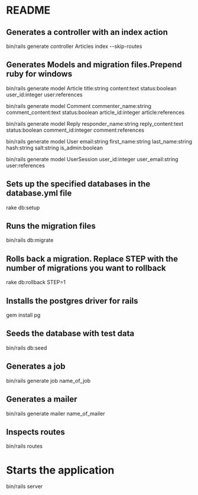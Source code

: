 # README
## Generates a controller with an index action
bin/rails generate controller Articles index --skip-routes


## Generates Models and migration files.Prepend ruby for windows

bin/rails generate model Article title:string content:text status:boolean user_id:integer user:references

bin/rails generate model Comment commenter_name:string comment_content:text status:boolean article_id:integer article:references

bin/rails generate model Reply responder_name:string reply_content:text  status:boolean comment_id:integer comment:references

bin/rails generate model User email:string first_name:string last_name:string  hash:string salt:string is_admin:boolean 

bin/rails generate model UserSession user_id:integer user_email:string user:references

## Sets up the specified databases in the database.yml file

rake db:setup

## Runs the migration files

bin/rails db:migrate

## Rolls back a migration. Replace STEP with the number of migrations you want to rollback

rake db:rollback STEP=1

## Installs the postgres driver for rails

gem install pg

## Seeds the database with test data
bin/rails db:seed

## Generates a job

bin/rails generate job name_of_job

## Generates a mailer

bin/rails generate mailer name_of_mailer


## Inspects routes  

bin/rails routes  

# Starts the application  

bin/rails server